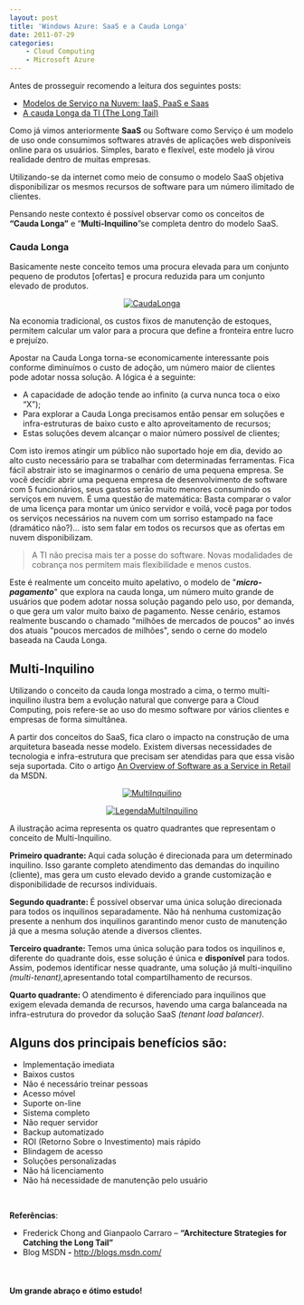 ```yaml
---
layout: post
title: 'Windows Azure: SaaS e a Cauda Longa'
date: 2011-07-29
categories:
    - Cloud Computing
    - Microsoft Azure
---
```

Antes de prosseguir recomendo a leitura dos seguintes posts:

* <a href="http://vitormeriat.com.br/2011/07/08/modelos-de-servio-na-nuvem-iaas-paas-e-saas/" target="_blank">Modelos de Serviço na Nuvem: IaaS, PaaS e Saas</a>
* <a href="http://vitormeriat.com.br/2011/05/09/a-cauda-longa-da-ti-the-long-tail/" target="_blank">A cauda Longa da TI (The Long Tail)</a>


Como já vimos anteriormente <strong>SaaS</strong> ou Software como Serviço é um modelo de uso onde consumimos softwares através de aplicações web disponíveis online para os usuários. Simples, barato e flexível, este modelo já virou realidade dentro de muitas empresas.

Utilizando-se da internet como meio de consumo o modelo SaaS objetiva disponibilizar os mesmos recursos de software para um número ilimitado de clientes.

Pensando neste contexto é possível observar como os conceitos de <strong>“Cauda Longa”</strong> e “<strong>Multi-Inquilino</strong>”se completa dentro do modelo SaaS.

<h3>Cauda Longa</h3>
Basicamente neste conceito temos uma procura elevada para um conjunto pequeno de produtos [ofertas] e procura reduzida para um conjunto elevado de produtos.

<p align="center"><a href="http://blob.vitormeriat.com.br/images/2011/07/caudalonga.png"><img alt="CaudaLonga" src="http://blob.vitormeriat.com.br/images/2011/07/caudalonga.png"/></a></p>

Na economia tradicional, os custos fixos de manutenção de estoques, permitem calcular um valor para a procura que define a fronteira entre lucro e prejuízo.

Apostar na Cauda Longa torna-se economicamente interessante pois conforme diminuímos o custo de adoção, um número maior de clientes pode adotar nossa solução. A lógica é a seguinte:

* A capacidade de adoção tende ao infinito (a curva nunca toca o eixo “X”);</font> </div>
* Para explorar a Cauda Longa precisamos então pensar em soluções e infra-estruturas de baixo custo e alto aproveitamento de recursos;
* Estas soluções devem alcançar o maior número possível de clientes;</font></div>

Com isto iremos atingir um público não suportado hoje em dia, devido ao alto custo necessário para se trabalhar com determinadas ferramentas. Fica fácil abstrair isto se imaginarmos o cenário de uma pequena empresa. Se você decidir abrir uma pequena empresa de desenvolvimento de software com 5 funcionários, seus gastos serão muito menores consumindo os serviços em nuvem. É uma questão de matemática: Basta comparar o valor de uma licença para montar um único servidor e voilá, você paga por todos os serviços necessários na nuvem com um sorriso estampado na face (dramático não?)… isto sem falar em todos os recursos que as ofertas em nuvem disponibilizam.

> A TI não precisa mais ter a posse do software. Novas modalidades de cobrança nos permitem mais flexibilidade e menos custos.

Este é realmente um conceito muito apelativo, o modelo de "<em><strong>micro-pagamento</strong></em>" que explora na cauda longa, um número muito grande de usuários que podem adotar nossa solução pagando pelo uso, por demanda, o que gera um valor muito baixo de pagamento. Nesse cenário, estamos realmente buscando o chamado "milhões de mercados de poucos" ao invés dos atuais "poucos mercados de milhões", sendo o cerne do modelo baseada na Cauda Longa.

<h2>Multi-Inquilino</h2>

Utilizando o conceito da cauda longa mostrado a cima, o termo multi-inquilino ilustra bem a evolução natural que converge para a Cloud Computing, pois refere-se ao uso do mesmo software por vários clientes e empresas de forma simultânea.

A partir dos conceitos do SaaS, fica claro o impacto na construção de uma arquitetura baseada nesse modelo. Existem diversas necessidades de tecnologia e infra-estrutura que precisam ser atendidas para que essa visão seja suportada. Cito o artigo <a href="http://msdn.microsoft.com/en-us/library/bb507203.aspx" target="_blank">An Overview of Software as a Service in Retail</a> da MSDN.

<p align="center"><a href="http://blob.vitormeriat.com.br/images/2011/07/multiinquilino.png"><img alt="MultiInquilino" src="http://blob.vitormeriat.com.br/images/2011/07/multiinquilino.png"/></a></p>

<p align="center"><a href="http://blob.vitormeriat.com.br/images/2011/07/legendamultiinquilino.png"><img alt="LegendaMultiInquilino" src="http://blob.vitormeriat.com.br/images/2011/07/legendamultiinquilino.png"/></a></p>

A ilustração acima representa os quatro quadrantes que representam o conceito de Multi-Inquilino.


<strong>Primeiro quadrante: </strong>Aqui cada solução é direcionada para um determinado inquilino. Isso garante completo atendimento das demandas do inquilino (cliente), mas gera um custo elevado devido a grande customização e disponibilidade de recursos individuais.

<strong>Segundo quadrante: </strong>É possível observar uma única solução direcionada para todos os inquilinos separadamente. Não há nenhuma customização presente a nenhum dos inquilinos garantindo menor custo de manutenção já que a mesma solução atende a diversos clientes.

<strong>Terceiro quadrante: </strong>Temos uma única solução para todos os inquilinos e, diferente do quadrante dois, esse solução é única e <strong>disponível</strong> para todos. Assim, podemos identificar nesse quadrante, uma solução já multi-inquilino <em>(multi-tenant),</em>apresentando total compartilhamento de recursos.

<strong>Quarto quadrante: </strong>O atendimento é diferenciado para inquilinos que exigem elevada demanda de recursos, havendo uma carga balanceada na infra-estrutura do provedor da solução SaaS <em>(tenant load balancer).</em>

<h2>Alguns dos principais benefícios são:</h2>

<ul>
<li>Implementação imediata  </li>
<li>Baixos custos  </li>
<li>Não é necessário treinar pessoas  </li>
<li>Acesso móvel  </li>
<li>Suporte on-line  </li>
<li>Sistema completo  </li>
<li>Não requer servidor  </li>
<li>Backup automatizado  </li>
<li>ROI (Retorno Sobre o Investimento) mais rápido  </li>
<li>Blindagem de acesso  </li>
<li>Soluções personalizadas  </li>
<li>Não há licenciamento  </li>
<li>Não há necessidade de manutenção pelo usuário</li>
</ul>
<p><strong></strong>&nbsp;
<p><strong>Referências</strong>:
<ul>
<li>Frederick Chong and Gianpaolo Carraro – <strong>“Architecture Strategies for Catching the Long Tail”</strong>  </li>
<li>Blog MSDN <strong>-</strong> <a href="http://blogs.msdn.com/">http://blogs.msdn.com/</a></li>
</ul>
<p>&nbsp;</p>

#### Um grande abraço e ótimo estudo!
